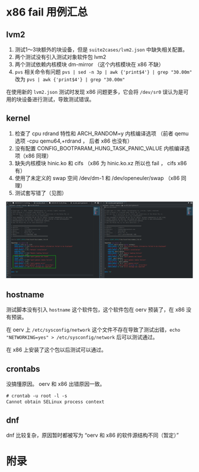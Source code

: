 # x86 fail 用例汇总

## lvm2

1. 测试1～3块额外的块设备，但是 ``suite2cases/lvm2.json`` 中缺失相关配置。
2. 两个测试没有引入测试对象软件包 lvm2
3. 两个测试依赖内核模块 dm-mirror （这个内核模块在 x86 不缺）
4. ``pvs`` 相关命令有问题 ``pvs | sed -n 3p | awk {'print$4'} | grep "30.00m"`` 改为 ``pvs | awk {'print$4'} | grep "30.00m"``

在使用新的 ``lvm2.json`` 测试时发现 x86 问题更多，它会将 ``/dev/sr0`` 误认为是可用的块设备进行测试，导致测试错误。

## kernel

1. 检查了 cpu rdrand 特性和 ARCH_RANDOM=y 内核编译选项 （前者 qemu 选项 -cpu qemu64,+rdrand ， 后者 x86 也没有）
2. 没有配置 CONFIG_BOOTPARAM_HUNG_TASK_PANIC_VALUE 内核编译选项（x86 同理）
3. 缺失内核模块 hinic.ko  和 cifs （x86 为 hinic.ko.xz 所以也 fail ， cifs x86 有）
4. 使用了未定义的 swap 空间 /dev/dm-1 和 /dev/openeuler/swap （x86 同理）
5. 测试套写错了（见图）

![抄错测试套代码](./kernel_oe_test_cifs.png)

## hostname

测试脚本没有引入 ``hostname`` 这个软件包，这个软件包在 oerv 预装了，在 x86 没有预装。

在 oerv 上 ``/etc/sysconfig/network`` 这个文件不存在导致了测试出错，``echo "NETWORKING=yes" > /etc/sysconfig/network`` 后可以测试通过。

在 x86 上安装了这个包以后测试可以通过。

## crontabs

没搞懂原因。 oerv 和 x86 出错原因一致。

```
# crontab -u root -l -s
Cannot obtain SELinux process context
```

## dnf

dnf 比较复杂，原因暂时都被写为 “oerv 和 x86 的软件源结构不同（暂定）”

# 附录
